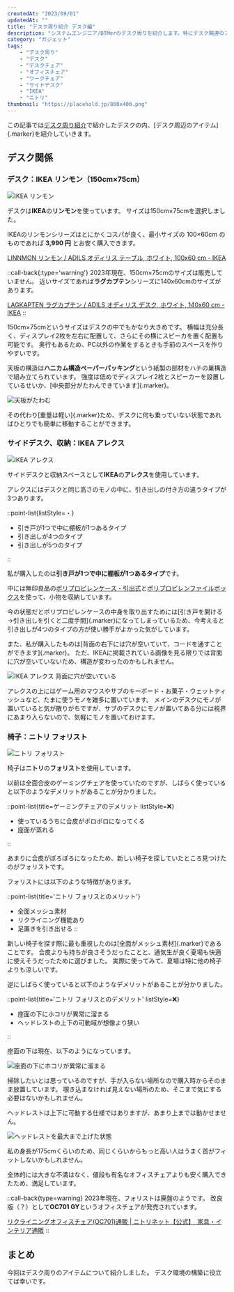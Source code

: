 ```yaml
---
createdAt: "2023/08/01"
updatedAt: ""
title: "デスク周り紹介 デスク編"
description: "システムエンジニア/DTMerのデスク周りを紹介します。特にデスク関連のアイテムについて詳しく紹介します。"
category: "ガジェット"
tags:
    - "デスク周り"
    - "デスク"
    - "デスクチェア"
    - "オフィスチェア"
    - "ワークチェア"
    - "サイドデスク"
    - "IKEA"
    - "ニトリ"
thumbnail: "https://placehold.jp/800x400.png"
---
```


この記事では[デスク周り紹介](/blog/gadget/desk-tour)で紹介したデスクの内、[デスク周辺のアイテム]{.marker}を紹介していきます。

## デスク関係

### デスク：IKEA リンモン（150cm×75cm）

![IKEA リンモン](https://ashcolor-blog.s3.ap-northeast-1.amazonaws.com/img/blog/gadget/desk-tour-desk/linnmon.jpg)

デスクは**IKEA**の**リンモン**を使っています。
サイズは150cm×75cmを選択しました。

IKEAのリンモンシリーズはとにかくコスパが良く、最小サイズの 100×60cm のものであれば **3,990 円** とお安く購入できます。

[LINNMON リンモン / ADILS オディリス テーブル, ホワイト, 100x60 cm - IKEA](https://www.ikea.com/jp/ja/p/linnmon-adils-table-white-s09246408/)

::call-back{:type='warning'}
2023年現在、150cm×75cmのサイズは販売していません。
近いサイズであれば**ラグカプテン**シリーズに140x60cmのサイズがあります。

[LAGKAPTEN ラグカプテン / ADILS オディリス デスク, ホワイト, 140x60 cm - IKEA](https://www.ikea.com/jp/ja/p/lagkapten-adils-desk-white-s39417154/)
::

150cm×75cmというサイズはデスクの中でもかなり大きめです。
横幅は充分長く、ディスプレイ2枚を左右に配置して、さらにその横にスピーカを置く配置も可能です。
奥行もあるため、PC以外の作業をするときも手前のスペースを作りやすいです。

天板の構造は**ハニカム構造ペーパーパッキング**という紙製の部材をハチの巣構造で組み立てられています。
強度は低めでディスプレイ2枚とスピーカーを設置しているせいか、[中央部分がたわんできています]{.marker}。

![天板がたわむ](https://ashcolor-blog.s3.ap-northeast-1.amazonaws.com/img/blog/gadget/desk-tour-desk/linnmon-distortion.jpg)

その代わり[重量は軽い]{.marker}ため、デスクに何も乗っていない状態であればひとりでも簡単に移動することができます。

### サイドデスク、収納：IKEA アレクス

![IKEA アレクス](https://ashcolor-blog.s3.ap-northeast-1.amazonaws.com/img/blog/gadget/desk-tour-desk/alex.jpg)

サイドデスクと収納スペースとして**IKEA**の**アレクス**を使用しています。

<!-- https://www.ikea.com/jp/ja/p/alex-drawer-unit-with-drop-file-storage-white-50542774/ -->

アレクスにはデスクと同じ高さのモノの中に、引き出しの付き方の違うタイプが3つあります。

::point-list{listStyle=・}

- 引き戸が1つで中に棚板が1つあるタイプ
- 引き出しが4つのタイプ
- 引き出しが5つのタイプ

::

私が購入したのは**引き戸が1つで中に棚板が1つあるタイプ**です。

中には無印良品の[ポリプロピレンケース・引出式](https://www.muji.com/jp/ja/store/cmdty/detail/4548076748977)と[ポリプロピレンファイルボックス](https://www.muji.com/jp/ja/store/cmdty/detail/4550002553050)を使って、小物を収納しています。

今の状態だとポリプロピレンケースの中身を取り出すためには[引き戸を開ける→引き出しを引くと二度手間]{.marker}になってしまっているため、今考えると引き出しが4つのタイプの方が使い勝手がよかった気がしています。

また、私が購入したものは[背面の右下には穴が空いていて、コードを通すことができます]{.marker}。
ただ、IKEAに掲載されている画像を見る限りでは背面に穴が空いていないため、構造が変わったのかもしれません。

![IKEA アレクス 背面に穴が空いている](https://ashcolor-blog.s3.ap-northeast-1.amazonaws.com/img/blog/gadget/desk-tour-desk/alex-2.jpg)

アレクスの上にはゲーム用のマウスやサブのキーボード・お菓子・ウェットティッシュなど、たまに使うモノを雑多に置いています。
メインのデスクにモノが置いていると気が散りがちですが、サブのデスクにモノが置いてある分には視界にあまり入らないので、気軽にモノを置いておけます。

### 椅子：ニトリ フォリスト

![ニトリ フォリスト](https://ashcolor-blog.s3.ap-northeast-1.amazonaws.com/img/blog/gadget/desk-tour-desk/forist.jpg)

椅子は**ニトリ**の**フォリスト**を使用しています。

以前は全面合皮のゲーミングチェアを使っていたのですが、しばらく使っていると以下のようなデメリットがあることが分かりました。

::point-list{title=ゲーミングチェアのデメリット listStyle=❌}

- 使っているうちに合皮がボロボロになってくる
- 座面が蒸れる

::

あまりに合皮がぼろぼろになったため、新しい椅子を探していたところ見つけたのがフォリストです。

フォリストには以下のような特徴があります。

::point-list{title='ニトリ フォリスとのメリット'}

- 全面メッシュ素材
- リクライニング機能あり
- 足置きを引き出せる
::

新しい椅子を探す際に最も重視したのは[全面がメッシュ素材]{.marker}であることです。
合皮よりも持ちが良さそうだったことと、通気生が良く夏場も快適に使えそうだったために選びました。
実際に使ってみて、夏場は特に他の椅子よりも涼しいです。

逆にしばらく使っていると以下のようなデメリットがあることが分かりました。

::point-list{title='ニトリ フォリスとのデメリット' listStyle=❌}

- 座面の下にホコリが異常に溜まる
- ヘッドレストの上下の可動域が想像より狭い

::

座面の下は現在、以下のようになっています。

![座面の下にホコリが異常に溜まる](https://ashcolor-blog.s3.ap-northeast-1.amazonaws.com/img/blog/gadget/desk-tour-desk/forist-2.jpg)

掃除したいとは思っているのですが、手が入らない場所なので購入時からそのまま放置しています。
覗き込まなければ見えない場所のため、そこまで気にする必要はないかもしれません。

ヘッドレストは上下に可動する仕様ではありますが、あまり上までは動かせません。

![ヘッドレストを最大まで上げた状態](https://ashcolor-blog.s3.ap-northeast-1.amazonaws.com/img/blog/gadget/desk-tour-desk/forist-3.jpg)

私の身長が175cmくらいのため、同じくらいからもっと高い人はうまく首がフィットしないかもしれません。

全体的には大きな不満はなく、値段も有名なオフィスチェアよりも安く購入できたため、満足しています。

::call-back{type=warning}
2023年現在、フォリストは廃盤のようです。
改良版（？）として**OC701 GY**というオフィスチェアが発売されています。

[リクライニングオフィスチェア(OC701)通販 | ニトリネット【公式】　家具・インテリア通販](https://www.nitori-net.jp/ec/product/6620831s/)
::

## まとめ

今回はデスク周りのアイテムについて紹介しました。
デスク環境の構築に役立てば幸いです。
